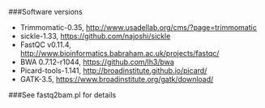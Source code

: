
###Software versions
* Trimmomatic-0.35, http://www.usadellab.org/cms/?page=trimmomatic
* sickle-1.33, https://github.com/najoshi/sickle
* FastQC v0.11.4, http://www.bioinformatics.babraham.ac.uk/projects/fastqc/
* BWA 0.7.12-r1044, https://github.com/lh3/bwa
* Picard-tools-1.141, http://broadinstitute.github.io/picard/
* GATK-3.5, https://www.broadinstitute.org/gatk/download/

###See fastq2bam.pl for details
